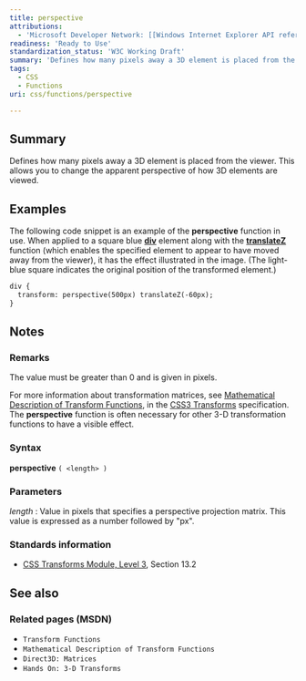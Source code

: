 ```yaml
---
title: perspective
attributions:
  - 'Microsoft Developer Network: [[Windows Internet Explorer API reference](http://msdn.microsoft.com/en-us/library/ie/hh828809%28v=vs.85%29.aspx) Article]'
readiness: 'Ready to Use'
standardization_status: 'W3C Working Draft'
summary: 'Defines how many pixels away a 3D element is placed from the viewer. This allows you to change the apparent perspective of how 3D elements are viewed.'
tags:
  - CSS
  - Functions
uri: css/functions/perspective

---
```

## <span>Summary</span>

Defines how many pixels away a 3D element is placed from the viewer. This allows you to change the apparent perspective of how 3D elements are viewed.

## <span>Examples</span>

The following code snippet is an example of the **perspective** function in use. When applied to a square blue [**div**](/html/elements/div) element along with the [**translateZ**](/css/functions/translateZ()) function (which enables the specified element to appear to have moved away from the viewer), it has the effect illustrated in the image. (The light-blue square indicates the original position of the transformed element.)

``` html
div {
  transform: perspective(500px) translateZ(-60px);
}
```

## <span>Notes</span>

### <span>Remarks</span>

The value must be greater than 0 and is given in pixels.

For more information about transformation matrices, see [Mathematical Description of Transform Functions](http://go.microsoft.com/fwlink/p/?LinkId=256246), in the [CSS3 Transforms](http://go.microsoft.com/fwlink/?LinkID=223145) specification. The **perspective** function is often necessary for other 3-D transformation functions to have a visible effect.

### <span>Syntax</span>

**perspective** `( <length> )`

### <span>Parameters</span>

*length*
:   Value in pixels that specifies a perspective projection matrix. This value is expressed as a number followed by "px".

### <span>Standards information</span>

-   [CSS Transforms Module, Level 3](http://go.microsoft.com/fwlink/p/?LinkID=223145), Section 13.2

## <span>See also</span>

### <span>Related pages (MSDN)</span>

-   `Transform Functions`
-   `Mathematical Description of Transform Functions`
-   `Direct3D: Matrices`
-   `Hands On: 3-D Transforms`
